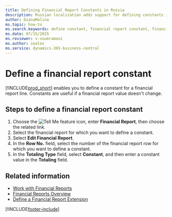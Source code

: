```yaml
---
title: Defining Financial Report Constants in Russia
description: Russian localization adds support for defining constants in financial report lines.
author: DianaMalina
ms.topic: how-to
ms.search.keywords: define constant, financial report constant, financial report, Russia
ms.date: 07/15/2025
ms.reviewer: v-soumramani
ms.author: soalex
ms.service: dynamics-365-business-central
---
```


# Define a financial report constant

[!INCLUDE[prod_short](../../includes/prod_short.md)] enables you to define a constant for a financial report line. Constants are useful if a financial report value doesn't change.

## Steps to define a financial report constant

1. Choose the ![Tell Me feature](../../media/ui-search/search_small.png "Tell me what you want to do") icon, enter **Financial Report**, then choose the related link.
1. Select the financial report for which you want to define a constant.
1. Select **Edit Financial Report**.
1. In the **Row No.** field, select the number of the financial report row for which you want to define a constant.
1. In the **Totaling Type** field, select **Constant**, and then enter a constant value in the **Totaling** field.

## Related information

- [Work with Financial Reports](How-to-Work-with-Account-Schedules.md)  
- [Financial Reports Overview](account-schedules-overview.md)  
- [Define a Financial Report Extension](How-to-Define-an-Account-Schedule-Extension.md)  

[!INCLUDE[footer-include](../../includes/footer-banner.md)]

